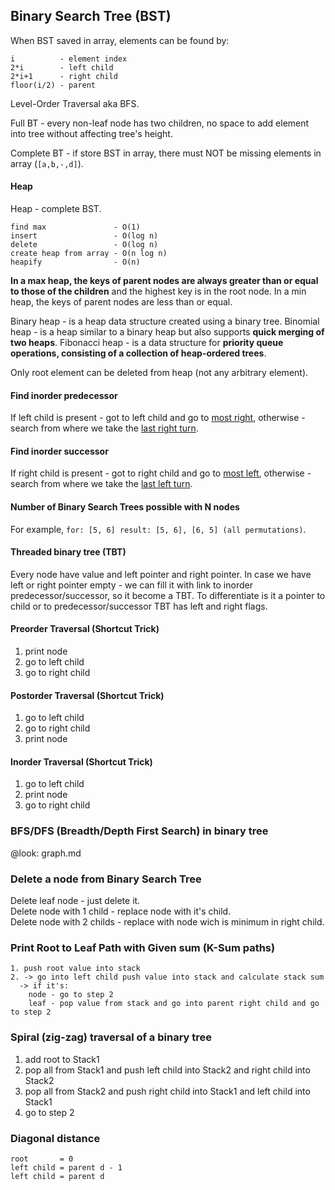 Binary Search Tree (BST)
-

When BST saved in array, elements can be found by:

````
i          - element index
2*i        - left child
2*i+1      - right child
floor(i/2) - parent
````

Level-Order Traversal aka BFS.

Full BT - every non-leaf node has two children,
no space to add element into tree without affecting tree's height.

Complete BT - if store BST in array, there must NOT be missing elements in array (`[a,b,-,d]`).

#### Heap

Heap - complete BST.

````
find max               - O(1)
insert                 - O(log n)
delete                 - O(log n)
create heap from array - O(n log n)
heapify                - O(n)
````

**In a max heap, the keys of parent nodes are always greater than or equal to those of the children**
and the highest key is in the root node.
In a min heap, the keys of parent nodes are less than or equal.

Binary heap - is a heap data structure created using a binary tree.
Binomial heap - is a heap similar to a binary heap
but also supports **quick merging of two heaps**.
Fibonacci heap - is a data structure for **priority queue operations,
consisting of a collection of heap-ordered trees**.

Only root element can be deleted from heap (not any arbitrary element).

#### Find inorder predecessor

If left child is present - got to left child and go to [most right](http://prntscr.com/hdpp78),
otherwise - search from where we take the [last right turn](http://i.prntscr.com/N07a6FMpQxy0ho1XoQ0RdQ.png).

#### Find inorder successor

If right child is present - got to right child and go to [most left](http://prntscr.com/hdpsl5),
otherwise - search from where we take the [last left turn](http://prntscr.com/hdptzo).

#### Number of Binary Search Trees possible with N nodes

For example, `for: [5, 6] result: [5, 6], [6, 5] (all permutations)`.

#### Threaded binary tree (TBT)

Every node have value and left pointer and right pointer.
In case we have left or right pointer empty - we can fill it with link to inorder predecessor/successor,
so it become a TBT.
To differentiate is it a pointer to child or to predecessor/successor TBT has left and right flags.

#### Preorder Traversal (Shortcut Trick)

1. print node
2. go to left child
3. go to right child

#### Postorder Traversal (Shortcut Trick)

1. go to left child
2. go to right child
3. print node

#### Inorder Traversal (Shortcut Trick)

1. go to left child
2. print node
3. go to right child

### BFS/DFS (Breadth/Depth First Search) in binary tree

@look: graph.md

### Delete a node from Binary Search Tree

Delete leaf node - just delete it.
<br>Delete node with 1 child - replace node with it's child.
<br>Delete node with 2 childs - replace with node wich is minimum in right child.

### Print Root to Leaf Path with Given sum (K-Sum paths)

````
1. push root value into stack
2. -> go into left child push value into stack and calculate stack sum
  -> if it's:
    node - go to step 2
    leaf - pop value from stack and go into parent right child and go to step 2
````

### Spiral (zig-zag) traversal of a binary tree

1. add root to Stack1
2. pop all from Stack1 and push left child into Stack2 and right child into Stack2
3. pop all from Stack2 and push right child into Stack1 and left child into Stack1
4. go to step 2

### Diagonal distance

````
root       = 0
left child = parent d - 1
left child = parent d
````

